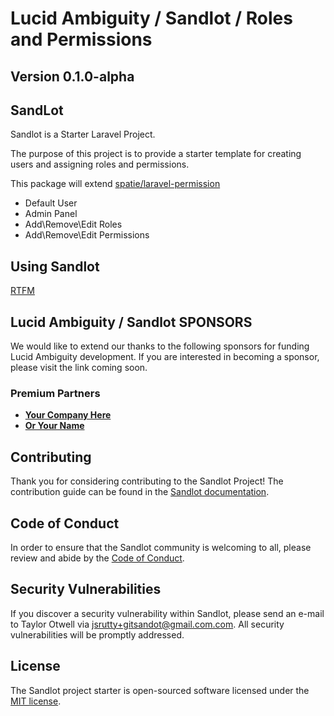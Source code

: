 # Lucid Ambiguity / Sandlot / Roles and Permissions

## Version 0.1.0-alpha

## SandLot

Sandlot is a Starter Laravel Project.

The purpose of this project is to provide a starter template for creating users and assigning roles and permissions.

This package will extend [spatie/laravel-permission](https://github.com/spatie/laravel-permission)

-   Default User
-   Admin Panel
-   Add\Remove\Edit Roles
-   Add\Remove\Edit Permissions

## Using Sandlot

[RTFM](https://github.com/LucidAmbiguity/sandlot/tree/master/Docs)

## Lucid Ambiguity / Sandlot SPONSORS

We would like to extend our thanks to the following sponsors for funding Lucid Ambiguity development. If you are interested in becoming a sponsor, please visit the link coming soon.

### Premium Partners

-   **[Your Company Here](https://#/)**
-   **[Or Your Name](https://#)**

## Contributing

Thank you for considering contributing to the Sandlot Project! The contribution guide can be found in the [Sandlot documentation](https://github.com/LucidAmbiguity/sandlot#readme).

## Code of Conduct

In order to ensure that the Sandlot community is welcoming to all, please review and abide by the [Code of Conduct](https://#code-of-conduct).

## Security Vulnerabilities

If you discover a security vulnerability within Sandlot, please send an e-mail to Taylor Otwell via [jsrutty+gitsandot@gmail.com.com](mailto:jsrutty+gitsandot@gmail.com.com). All security vulnerabilities will be promptly addressed.

## License

The Sandlot project starter is open-sourced software licensed under the [MIT license](https://opensource.org/licenses/MIT).
